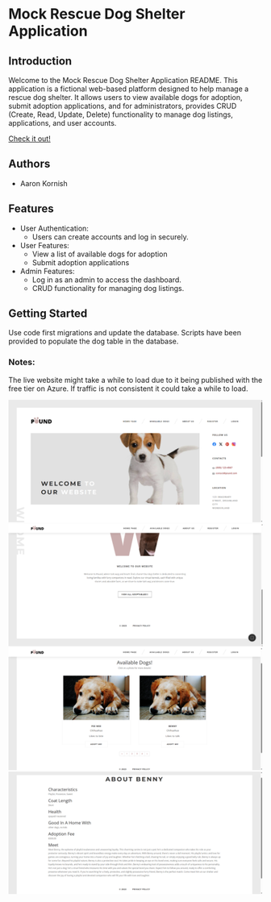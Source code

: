 # Mock Rescue Dog Shelter Application

## Introduction
Welcome to the Mock Rescue Dog Shelter Application README.
This application is a fictional web-based platform designed
to help manage a rescue dog shelter. It allows users to view 
available dogs for adoption, submit adoption applications, 
and for administrators, provides CRUD (Create, Read, Update, Delete)
functionality to manage dog listings, applications, and user accounts.

[Check it out!](https://animalrescuewebsite.azurewebsites.net/)

## Authors
- Aaron Kornish

## Features
- User Authentication:
  - Users can create accounts and log in securely.
- User Features:
  - View a list of available dogs for adoption
  - Submit adoption applications
- Admin Features:
  - Log in as an admin to access the dashboard.
  - CRUD functionality for managing dog listings.

## Getting Started
Use code first migrations and update the database. Scripts have been provided to populate the dog table in the database.

### Notes:
The live website might take a while to load due to it being published with the free tier on Azure. If traffic is not consistent it could take a while to load.

![](AnimalRescueWebsite/wwwroot/Images/Animal_1.png)
![](AnimalRescueWebsite/wwwroot/Images/Animal_2.png)
![](AnimalRescueWebsite/wwwroot/Images/Animal_3.png)
![](AnimalRescueWebsite/wwwroot/Images/Animal_4.png)

